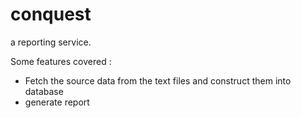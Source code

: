 # conquest
a reporting service.

Some features covered :
- Fetch the source data from the text files and construct them into database
- generate report